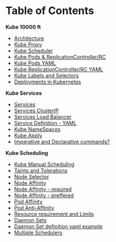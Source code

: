 # Table of Contents

**Kube 10000 ft**
- [Architecture](./Day1/architecture.md)
- [Kube Proxy](./Day1/kube-proxy.md)
- [Kube Scheduler](./Day1/kube-scheduler.md)
- [Kube Pods & ReplicationController/RC](./Day2/pod.md)
- [Kube Pods YAML](./Day2/pod.yaml)
- [Kube ReplicationController/RC YAML](./Day2/rc-definition.yaml)
- [Kube Labels and Selectors](./Day2/labels-selector.md)
- [Deployments in Kubernetes](./Day2/deployments.md)


**Kube Services**
- [Services](./Day3/services.md)
- [Services ClusterIP](./Day3/services-cluster-ip.md)
- [Services Load Balancer](./Day3/services-loadbalancer.md)
- [Service Definition - YAML](./Day3/service-definition.yaml)
- [Kube NameSpaces](./Day3/namespace.md)
- [Kube Apply](./Day4/kube-apply.md)
- [Imperative and Declarative commands?](./Day4/Imperative-Declarative.md)

**Kube Scheduling**
- [Kube Manual Scheduling](./Day4/manual-scheduling.md)
- [Taints and Tolerations](./Day4/taints-tolerations.md)
- [Node Selector](./Day5/node-selectors.md)
- [Node Affinity](./Day5/node-affinity.md)
- [Node Affinity - required](./Day5/node-aafinity-ex-1.yaml)
- [Node Affinity - preffered](./Day5/node-aafinity-ex-2.yaml)
- [Pod Affinity](./Day5/pod-affinity.md)
- [Pod Anti-Affinity](./Day5/pod-anti-affinity.md)
- [Resource requirement and Limits](./Day6/resource-req.md)
- [Daemon Sets](./Day6/daemon-sets.md)
- [Daemon Set definition yaml example](./Day6/daemon-set-definition.yaml)
- [Multiple Schedulers](./Day7/multiple-schedulers.md)

